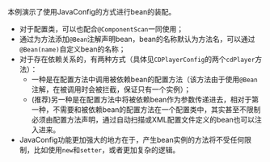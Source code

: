 本例演示了使用JavaConfig的方式进行bean的装配。

  * 对于配置类，可以也配合`@ComponentScan`一同使用；
  * 通过为方法添加`@Bean`注解声明bean，bean的名称默认为方法名，可以通过`@Bean(name)`自定义bean的名称；
  * 对于存在依赖关系的，有两种方式（具体见`CDPlayerConfig`的两个`cdPlayer`方法）：
    * 一种是在配置方法中调用被依赖bean的配置方法（该方法由于使用`@Bean`注解，在被调用时会被拦截，保证只有一个实例）；
    * (推荐)另一种是在配置方法中将被依赖bean作为参数传递进去，相对于第一种，不需要和被依赖bean的配置方法在一个配置类中，其实甚至不限制必须由配置方法声明，通过自动扫描或XML配置文件定义的bean也可以注入进来。
  * JavaConfig功能更加强大的地方在于，产生bean实例的方法将不受任何限制，比如使用`new`和`setter`，或者更加复杂的逻辑。